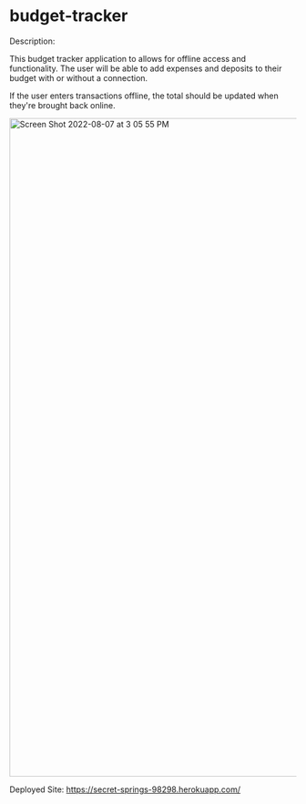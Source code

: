 # budget-tracker

Description:

This budget tracker application to allows for offline access and functionality. The user will be able to add expenses and deposits to their budget with or without a connection.

If the user enters transactions offline, the total should be updated when they're brought back online.

<img width="1157" alt="Screen Shot 2022-08-07 at 3 05 55 PM" src="https://user-images.githubusercontent.com/101169251/183312820-e00c3e2f-4289-4887-88be-527c012aae11.png">

Deployed Site: https://secret-springs-98298.herokuapp.com/
